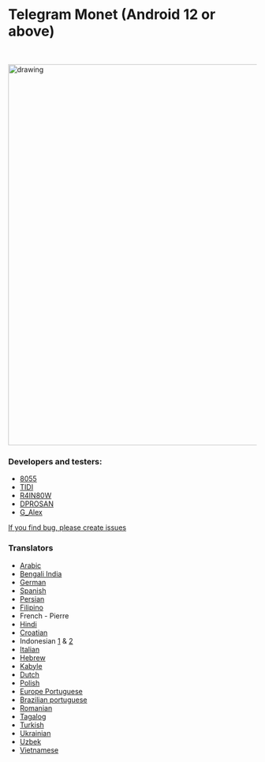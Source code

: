 # Telegram Monet (Android 12 or above)

<p>
    <a href="https://github.com/c3r5b8/Telegram-Monet/stargazers"><img src="https://img.shields.io/github/stars/c3r5b8/Telegram-Monet?colorA=1e1e28&colorB=c9cbff&style=for-the-badge&logo=starship style=for-the-badge" alt=""></a>
    <a href="https://github.com/c3r5b8/Telegram-Monet/issues"><img src="https://img.shields.io/github/issues/c3r5b8/Telegram-Monet?colorA=1e1e28&colorB=f7be95&style=for-the-badge" alt=""></a>
    <a href="https://github.com/c3r5b8/Telegram-Monet/contributors"><img src="https://img.shields.io/github/contributors/c3r5b8/Telegram-Monet?colorA=1e1e28&colorB=b1e1a6&style=for-the-badge" alt=""></a>
</p>

<img src=screen.gif alt=drawing height=772 />


### Developers and testers:
- [8055](https://t.me/the8055u)
- [TIDI](https://t.me/TIDI286)
- [R4IN80W](https://t.me/TierOhneNation)
- [DPROSAN](https://t.me/dprosan)
- [G_Alex](https://t.me/Mi_G_alex)


[If you find bug, please create issues](https://github.com/c3r5b8/Telegram-Monet/issues/new)


### Translators
- [Arabic](https://t.me/MMETMA2)
- [Bengali India](https://t.me/pubglover0_01)
- [German](https://t.me/lelehier)
- [Spanish](https://t.me/yoshijulas)
- [Persian](https://t.me/ItsEeleeya_uwu)
- [Filipino](https://t.me/znarfm)
- French - Pierre
- [Hindi](https://t.me/ShivanshVerma)
- [Croatian](https://t.me/Haxyme)
- Indonesian [1](https://t.me/DarmaCahyadi) & [2](https://t.me/ravaeru)
- [Italian](https://t.me/thetruejake)
- [Hebrew](https://t.me/MeniViner)
- [Kabyle](https://t.me/mld9401)
- [Dutch](https://t.me/TheTruePrism)
- [Polish](https://t.me/Lambada10)
- [Europe Portuguese](https://github.com/ReduxFlakes)
- [Brazilian portuguese](https://t.me/Bygrilinho)
- [Romanian](https://t.me/igram96)
- [Tagalog](https://t.me/quantumpi6)
- [Turkish](https://t.me/Teaqaria)
- [Ukrainian](https://t.me/the_dise)
- [Uzbek](https://t.me/FerNikoMF)
- [Vietnamese](https://t.me/masarou)
